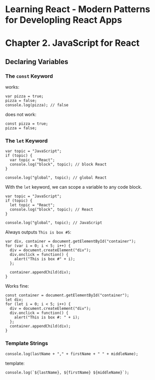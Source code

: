 # Learning React - Modern Patterns for Developling React Apps

# Chapter 2. JavaScript for React
## Declaring Variables
### The `const` Keyword
works:
```
var pizza = true;
pizza = false;
console.log(pizza); // false
```

does not work:
```
const pizza = true;
pizza = false;
```

### The `let` Keyword
```
var topic = "JavaScript";
if (topic) {
  var topic = "React";
  console.log("block", topic); // block React
}

console.log("global", topic); // global React
```

With the `let` keyword, we can scope a variable to any code block.
```
var topic = "JavaScript";
if (topic) {
  let topic = "React";
  console.log("block", topic); // React
}

console.log("global", topic); // JavaScript
```

Always outputs `This is box #5`:
```
var div, container = document.getElementById("container");
for (var i = 0; i < 5; i++) {
  div = document.createElement("div");
  div.onclick = function() {
    alert("This is box #" + i);
  };

  container.appendChild(div);
}
```

Works fine:
```
const container = document.getElementById("container");
let div;
for (let i = 0; i < 5; i++) {
  div = document.createElement("div");
  div.onclick = function() {
    alert("This is box #: " + i);
  };
  container.appendChild(div);
}
```

### Template Strings
```
console.log(lastName + "," + firstName + " " + middleName);
```

template:
```
console.log(`${lastName}, ${firstName} ${middleName}`);
```





























